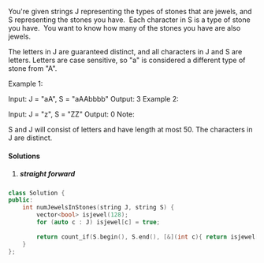 You're given strings J representing the types of stones that are jewels, and S representing the stones you have.  Each character in S is a type of stone you have.  You want to know how many of the stones you have are also jewels.

The letters in J are guaranteed distinct, and all characters in J and S are letters. Letters are case sensitive, so "a" is considered a different type of stone from "A".

Example 1:

Input: J = "aA", S = "aAAbbbb"
Output: 3
Example 2:

Input: J = "z", S = "ZZ"
Output: 0
Note:

S and J will consist of letters and have length at most 50.
The characters in J are distinct.

#### Solutions

1. ##### straight forward

```c++
class Solution {
public:
    int numJewelsInStones(string J, string S) {
        vector<bool> isjewel(128);
        for (auto c : J) isjewel[c] = true;
        
        return count_if(S.begin(), S.end(), [&](int c){ return isjewel[c]; });
    }
};
```